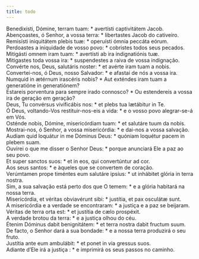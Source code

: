 ```yaml
---
title: todo
---
```

<div class="dropcap text-justify">Benedixísti, Dómine, terram tuam: * avertísti captivitátem Jacob.</div>
<div class="dropcap text-justify">Abençoastes, ó Senhor, a vossa terra: * libertastes Jacob do cativeiro.</div>
<div class="text-justify">Remisísti iniquitátem plebis tuæ: * operuísti ómnia peccáta eórum.</div>
<div class="text-justify">Perdoastes a iniquidade de vosso povo: * cobristes todos seus pecados.</div>
<div class="text-justify">Mitigásti omnem iram tuam: * avertísti ab ira indignatiónis tuæ.</div>
<div class="text-justify">Mitigastes toda vossa ira: * suspendestes a raiva de vossa indignação.</div>
<div class="text-justify">Convérte nos, Deus, salutáris noster: * et avérte iram tuam a nobis.</div>
<div class="text-justify">Convertei-nos, ó Deus, nosso Salvador: * e afastai de nós a vossa ira.</div>
<div class="text-justify">Numquid in ætérnum irascéris nobis? * Aut exténdes iram tuam a generatióne in generatiónem?</div>
<div class="text-justify">Estareis porventura para sempre irado connosco? * Ou estendereis a vossa ira de geração em geração?</div>
<div class="text-justify">Deus, Tu convérsus vivificábis nos: * et plebs tua lætábitur in Te.</div>
<div class="text-justify">Ó Deus, voltando-Vos restituir-nos-eis a vida: * e o vosso povo alegrar-se-á em Vós.</div>
<div class="text-justify">Osténde nobis, Dómine, misericórdiam tuam: * et salutáre tuum da nobis.</div>
<div class="text-justify">Mostrai-nos, ó Senhor, a vossa misericórdia: * e dai-nos a vossa salvação.</div>
<div class="text-justify">Audiam quid loquátur in me Dóminus Deus: * quóniam loquétur pacem in plebem suam.</div>
<div class="text-justify">Ouvirei o que me disser o Senhor Deus: * porque anunciará Ele a paz ao seu povo.</div>
<div class="text-justify">Et super sanctos suos: * et in eos, qui convertúntur ad cor.</div>
<div class="text-justify">Aos seus santos: * e àqueles que se convertem de coração.</div>
<div class="text-justify">Verúmtamen prope timéntes eum salutáre ipsíus: * ut inhábitet glória in terra nostra.</div>
<div class="text-justify">Sim, a sua salvação está perto dos que O temem: * e a glória habitará na nossa terra.</div>
<div class="text-justify">Misericórdia, et véritas obviavérunt sibi: * justítia, et pax osculátæ sunt.</div>
<div class="text-justify">A misericórdia e a verdade se encontraram: * a justiça e a paz se beijaram.</div>
<div class="text-justify">Véritas de terra orta est: * et justítia de cælo prospéxit.</div>
<div class="text-justify">A verdade brotou da terra: * e a justiça olhou do céu.</div>
<div class="text-justify">Étenim Dóminus dabit benignitátem: * et terra nostra dabit fructum suum.</div>
<div class="text-justify">De facto, o Senhor dará a sua bondade: * e a nossa terra produzirá o seu fruto.</div>
<div class="text-justify">Justítia ante eum ambulábit: * et ponet in via gressus suos.</div>
<div class="text-justify">Adiante d’Ele irá a justiça : * e imprimirá os seus passos no caminho.</div>
